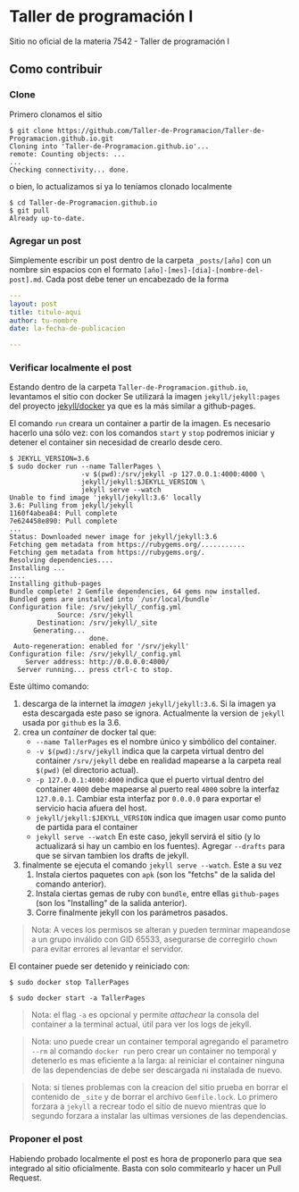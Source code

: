 # Taller de programación I

Sitio no oficial de la materia 7542 - Taller de programación I

## Como contribuir

### Clone

Primero clonamos el sitio

```shell
$ git clone https://github.com/Taller-de-Programacion/Taller-de-Programacion.github.io.git
Cloning into 'Taller-de-Programacion.github.io'...
remote: Counting objects: ...
...
Checking connectivity... done.
```

o bien, lo actualizamos si ya lo teníamos clonado localmente

```shell
$ cd Taller-de-Programacion.github.io
$ git pull
Already up-to-date.
```

### Agregar un post

Simplemente escribir un post dentro de la carpeta ```_posts/[año]``` con un nombre sin espacios con el formato ```[año]-[mes]-[dia]-[nombre-del-post].md```.
Cada post debe tener un encabezado de la forma

```yaml
---
layout: post
title: titulo-aqui
author: tu-nombre
date: la-fecha-de-publicacion

---

```

### Verificar localmente el post

Estando dentro de la carpeta ```Taller-de-Programacion.github.io```, levantamos el sitio con docker
Se utilizará la imagen ```jekyll/jekyll:pages``` del proyecto [jekyll/docker](https://github.com/jekyll/docker) ya que es la más similar a github-pages. 

El comando ```run``` creara un container a partir de la imagen. Es necesario hacerlo una sólo vez: con los comandos ```start``` y ```stop``` podremos iniciar y detener el container sin necesidad de crearlo desde cero.

```shell
$ JEKYLL_VERSION=3.6
$ sudo docker run --name TallerPages \
                  -v $(pwd):/srv/jekyll -p 127.0.0.1:4000:4000 \
                  jekyll/jekyll:$JEKYLL_VERSION \
                  jekyll serve --watch
Unable to find image 'jekyll/jekyll:3.6' locally
3.6: Pulling from jekyll/jekyll
1160f4abea84: Pull complete
7e624458e890: Pull complete
...
Status: Downloaded newer image for jekyll/jekyll:3.6
Fetching gem metadata from https://rubygems.org/...........
Fetching gem metadata from https://rubygems.org/.
Resolving dependencies....
Installing ...
....
Installing github-pages
Bundle complete! 2 Gemfile dependencies, 64 gems now installed.
Bundled gems are installed into `/usr/local/bundle`
Configuration file: /srv/jekyll/_config.yml
            Source: /srv/jekyll
       Destination: /srv/jekyll/_site
      Generating...
                    done.
 Auto-regeneration: enabled for '/srv/jekyll'
Configuration file: /srv/jekyll/_config.yml
    Server address: http://0.0.0.0:4000/
  Server running... press ctrl-c to stop.
```

Este último comando:
 1. descarga de la internet la *imagen* ```jekyll/jekyll:3.6```. Si la imagen ya esta descargada este paso se ignora. Actualmente la version de ```jekyll``` usada por ```github``` es la 3.6.
 1. crea un *container* de docker tal que:
    - ```--name TallerPages``` es el nombre único y simbólico del container.
    - ```-v $(pwd):/srv/jekyll``` indica que la carpeta virtual dentro del container ```/srv/jekyll``` debe en realidad mapearse a la carpeta real ```$(pwd)``` (el directorio actual).
    - ```-p 127.0.0.1:4000:4000``` indica que el puerto virtual dentro del container ```4000``` debe mapearse al puerto real ```4000``` sobre la interfaz ```127.0.0.1```. Cambiar esta interfaz por ```0.0.0.0``` para exportar el servicio hacia afuera del host.
    - ```jekyll/jekyll:$JEKYLL_VERSION``` indica que imagen usar como punto de partida para el container
    - ```jekyll serve --watch``` En este caso, jekyll servirá el sitio (y lo actualizará si hay un cambio en los fuentes). Agregar ```--drafts``` para que se sirvan tambien los drafts de jekyll.
 1. finalmente se ejecuta el comando ```jekyll serve --watch```. Este a su vez
    1. Instala ciertos paquetes con ```apk``` (son los "fetchs" de la salida del comando anterior).
    1. Instala ciertas gemas de ruby con ```bundle```, entre ellas ```github-pages``` (son los "Installing" de la salida anterior).
    1. Corre finalmente jekyll con los parámetros pasados.

> Nota: A veces los permisos se alteran y pueden terminar mapeandose a un grupo inválido con GID 65533, asegurarse de corregirlo
```chown``` para evitar errores al levantar el servidor.

El container puede ser detenido y reiniciado con:

```shell
$ sudo docker stop TallerPages
```

```shell
$ sudo docker start -a TallerPages
```

> Nota: el flag ```-a``` es opcional y permite *attachear* la consola del container a la terminal actual, útil para ver los logs de jekyll.

> Nota: uno puede crear un container temporal agregando el parametro ```--rm``` al comando ```docker run``` pero crear un container no temporal y detenerlo es mas eficiente a la larga: al reiniciar el container ninguna de las dependencias de debe ser descargada ni instalada de nuevo.

> Nota: si tienes problemas con la creacion del sitio prueba en borrar el contenido de ```_site``` y de borrar el archivo ```Gemfile.lock```. Lo primero forzara a ```jekyll``` a recrear todo el sitio de nuevo mientras que lo segundo forzara a instalar las ultimas versiones de las dependencias.

### Proponer el post

Habiendo probado localmente el post es hora de proponerlo para que sea integrado al sitio oficialmente.
Basta con solo commitearlo y hacer un Pull Request.

